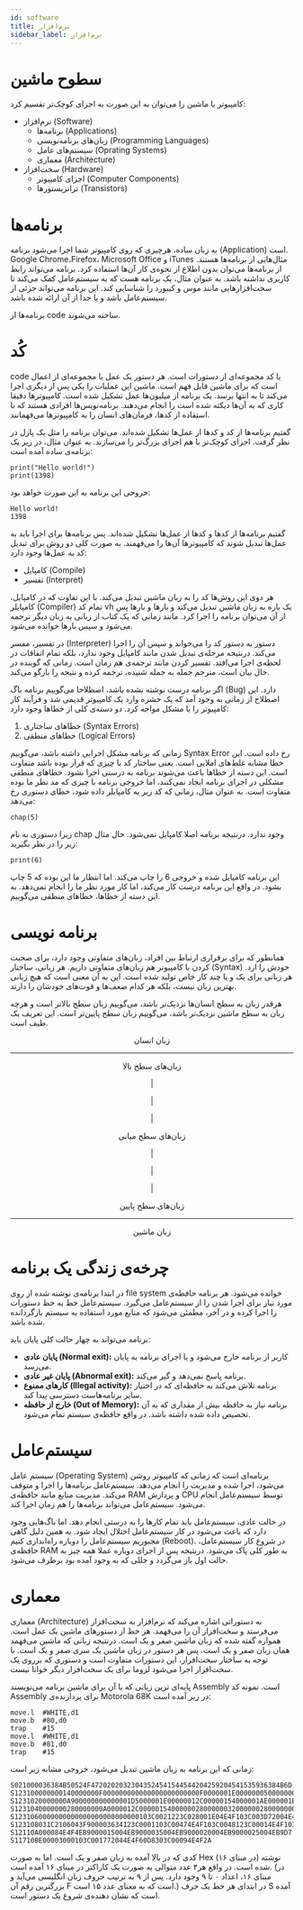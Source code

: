 ```yaml
---
id: software
title: نرم‌افزار
sidebar_label: نرم‌افزار
---
```


# سطوح ماشین

کامپبوتر یا ماشین را می‌توان به این صورت به اجزای کوچک‌تر تقسیم کرد:

- نرم‌افزار (Software)
  - برنامه‌ها (Applications)
  - زبان‌های برنامه‌نویسی (Programming Languages)
  - سیستم‌های عامل (Oprating Systems)
  - معماری (Architecture)
- سخت‌افزار (Hardware)
  - اجزای کامپیوتر (Computer Components)
  - ترانزیستورها (Transistors)

# برنامه‌ها

به زبان ساده، هرچیزی که روی کامپیوتر شما اجرا می‌شود برنامه (Application) است.
Google Chrome،Firefox، Microsoft Office و iTunes مثال‌هایی از برنامه‌ها هستند.
از برنامه‌ها می‌توان بدون اطلاع از نحوه‌ی کار آن‌ها استفاده کرد. برنامه می‌تواند رابط کاربری نداشته باشد.
به عنوان مثال، یک برنامه هست که به سیستم‌عامل کمک می‌کند تا سخت‌افزارهایی مانند موس و کیبورد را شناسایی کند. این برنامه می‌تواند جزئی از سیستم‌عامل باشد و یا جدا از آن ارائه شده باشد.

برنامه‌ها از code ساخته می‌شوند.

# کُد

code یا کد مجموعه‌ای از دستورات است. هر دستور یک عمل یا مجموعه‌ای از اعمال است که برای ماشین قابل فهم است.
ماشین این عملیات را یکی پس از دیگری اجرا می‌کند تا به انتها برسد. یک برنامه از میلیون‌ها عمل تشکیل شده است. کامپیوترها دقیقا کاری که به آن‌ها دیکته شده است را انجام می‌دهند. برنامه‌نویس‌ها افرادی هستند که با استفاده از کدها، فرمان‌های انسان را به کامپیوتر‌ها می‌فهمانند.

گفتیم برنامه‌ها از کد و کد‌ها از عمل‌ها تشکیل شده‌اند. می‌توان برنامه را مثل یک پازل در نظر گرفت. اجزای کوچک‌تر با هم اجزای بزرگ‌تر را می‌سازند. به عنوان مثال، در زیر یک برنامه‌ی ساده آمده است:

    print("Hello world!")
    print(1398)

خروحی این برنامه به این صورت خواهد بود:

    Hello world!
    1398

گفتیم برنامه‌ها از کدها و کدها از عمل‌ها تشکیل شده‌اند. پس برنامه‌ها برای اجرا باید به عمل‌ها تبدیل شوند که کامپیوتر‌ها آن‌ها را می‌فهمند. به صورت کلی دو روش برای تبدیل کد به عمل‌ها وجود دارد:

- کامپایل (Compile)
- تفسیر (Interpret)

هر دوی این روش‌ها کد را به زبان ماشین تبدیل می‌کند. با این تفاوت که در کامپایل، کامپایلر (Compiler) تمام کد vh یک باره به زبان ماشین تبدیل می‌کند و بارها و بارها پس از آن می‌توان برنامه را اجرا کرد. مانند زمانی که یک کتاب از زبانی به زبان دیگر ترجمه می‌شود و سپس بارها خوانده می‌شود.

در تفسیر، مفسر (Interpreter) دستور به دستور کد را می‌خواند و سپس آن را اجرا می‌کند. درنتیجه مرحله‌ی تبدیل شدن مانند کامپایل وجود ندارد، بلکه تمام اتفاقات در لحظه‌ی اجرا می‌افتد. تفسیر کردن مانند ترجمه‌ی هم زمان است. زمانی که گوینده در حال بیان است، مترجم جمله به جمله شنیده، ترجمه کرده و نتیجه را بازگو می‌کند.

اگر برنامه درست نوشته نشده باشد، اصطلاحا می‌گوییم برنامه باگ (Bug) دارد. این اصطلاح از زمانی به وجود آمد که یک حشره وارد یک کامپیوتر قدیمی شد و فرآیند کار کامپیوتر را با مشکل مواجه کرد.
دو دسته‌ی کلی از خطاها وجود دارد:

1. خطاهای ساختاری (Syntax Errors)
2. خطاهای منطقی (Logical Errors)

زمانی که برنامه مشکل اجرایی داشته باشد، می‌گوییم Syntax Error رخ داده است. این خطا مشابه غلط‌های املایی است. یعنی ساختار کد با چیزی که قرار بوده باشد متفاوت است. این دسته از خطاها باعث می‌شوند برنامه به درستی اجرا نشود.
خطاهای منطقی مشکلی در اجرای برنامه ایجاد نمی‌کنند، اما خروجی برنامه با چیزی که مد نظر ما بوده متفاوت است.
به عنوان مثال، زمانی که کد زیر به کامپایلر داده شود، خطای دستوری رخ می‌دهد:

    chap(5)

زیرا دستوری به نام chap وجود ندارد. درنتیجه برنامه اصلا کامپایل نمی‌شود.
حال مثال زیر را در نظر بگیرید:

    print(6)

این برنامه کامپایل شده و خروجی 6 را چاپ می‌کند. اما انتظار ما این بوده که 5 چاپ بشود. در واقع این برنامه درست کار می‌کند، اما کار مورد نظر ما را انجام نمی‌دهد. به این دسته از خطا‌ها، خطاهای منطقی می‌گوییم.

# برنامه نویسی

همانطور که برای برقراری ارتباط بین افراد، زبان‌های متفاوتی وجود دارد، برای صحبت کردن با کامپیوتر هم زبان‌های متفاوتی داریم. هر زبانی، ساختار (Syntax) خودش را ارد. هر زبانی برای یک و یا چند کار خاص تولید شده است. این به آن معنی است که هیچ زبانی بهترین زبان نیست، بلکه هر کدام ضعف‌ها و قوت‌های خودشان را دارند.

هرقدر زبان به سطح انسان‌ها نزدیک‌تر باشد، می‌گوییم زبان سطح بالاتر است و هرچه زبان به سطح ماشین نزدیک‌تر باشد، می‌گوییم زبان سطح پایین‌تر است. این تعریف یک طیف است.

<center>
زبان انسان

<hr>

زبان‌های سطح بالا

|

|

|

زبان‌های سطح میانی

|

|

|

زبان‌های سطح پایین

<hr>

زبان ماشین

</center>

# چرخه‌ی زندگی یک برنامه

در ابتدا برنامه‌ی نوشته شده از روی file system خوانده می‌شود. هر برنامه حافظه‌ی مورد نیاز برای اجرا شدن را از سیستم‌عامل می‌گیرد. سیستم‌عامل خط به خط دستورات را اجرا کرده و در آخر، مطمئن می‌شود که منابع مورد استفاده به سیستم بازگردانده شده باشد.

برنامه می‌تواند به چهار حالت کلی پایان یابد:

- **پایان عادی (Normal exit):** کاربر از برنامه خارج می‌شود و یا اجرای برنامه به پایان می‌رسد.
- **پایان غیر عادی (Abnormal exit):** برنامه پاسخ نمی‌دهد و گیر می‌کند.
- **کارهای ممنوع (Illegal activity):** برنامه تلاش می‌کند به حافظه‌ای که در اختیار سایر برنامه‌هاست دسترسی پیدا کند.
- **خارج از حافظه (Out of Memory):** برنامه نیاز به حافظه‌ بیش از مقداری که به آن تخصیص داده شده داشته باشد. در واقع حافظه‌ی سیستم تمام می‌شود.

# سیستم‌عامل

سیستم عامل (Operating System) برنامه‌ای است که زمانی که کامپیوتر روشن می‌شود، اجرا شده و مدیریت را انجام می‌دهد. سیستم‌عامل برنامه‌ها را اجرا و متوقف می‌کند. مدیریت منابع مانند حافظه‌ی RAM و پردازش CPU توسط سیستم‌عامل انجام می‌شود. سیستم‌عامل می‌تواند برنامه‌ها را هم زمان اجرا کند.

در حالت عادی، سیستم‌عامل باید تمام کارها را به درستی انجام دهد. اما باگ‌هایی وجود دارد که باعث می‌شود در کار سیستم‌عامل اختلال ایجاد شود. به همین دلیل گاهی مجبوریم سیستم‌عامل را دوباره راه‌اندازی کنیم (Reboot). در شروع کار سیستم‌عامل، حافظه‌ی RAM به طور کلی پاک می‌شود. درنتیجه پس از اجرای دوباره عملا همه چیز به حالت اول باز می‌گردد و خللی که به وجود آمده بود برطرف می‌شود.

# معماری

معماری (Architecture) به دستوراتی اشاره می‌کند که نرم‌افزار به سخت‌افزار می‌فرستد و سخت‌افزار آن را می‌فهمد. هر خط از دستورهای ماشین یک عمل است. همواره گفته شده که زبان ماشین صفر و یک است. درنتیجه زبانی که ماشین می‌فهمد همان زبان صفر و یک است. پس هر دستور در زبان ماشین یک سری صفر و یک است. با توجه به ساختار سخت‌افزار، این دستورات متفاوت است و دستوری که برروی یک سخت‌افزار اجرا می‌شود لزوما برای یک سخت‌افزار دیگر خوانا نیست.

پایه‌ای ترین زبانی که با آن برای ماشین برنامه می‌نویسند Assembly است. نمونه کد Assembly برای پردازنده‌ی Motorola 68K در زیر آمده است:

    move.l	#WHITE,d1
    move.b	#80,d0
    trap	#15
    move.l	#WHITE,d1
    move.b	#81,d0
    trap	#15

زمانی که این برنامه به زبان ماشین تبدیل می‌شود، خروجی مشابه زیر است:

    S021000036384B50524F47202020323043524541544544204259204541535936384B6D
    S123100000000140000000F000000000000000000000000F0000001E000000050000000564
    S1231020000000A900000000000001D5000001E00000012C00000154000001AE000001B862
    S1231040000000280000000A0000012C000001540000002800000032000000280000000A4C
    S1231060000000000000000000000000103C0021223C028001E04E4F103C003D72004E4F09
    S123108031C2106043F900003634123C0001103C00474E4F103C0048123C00014E4F103CF8
    S12110A000084E4F4EB9000015004EB9000035004EB9000020004EB9000025004EB9D7
    S11710BE00003000103C001772044E4F60D8303C00094E4F2A

کدی که در بالا آمده به زبان صفر و یک است. اما به صورت Hex (در مبنای ۱۶) نوشته شده است. در واقع هر۴ عدد متوالی به صورت یک کاراکتر در مبنای ۱۶ آمده است.
(در مبنای ۱۶، اعداد ۰ تا ۹ وجود دارد. پس از ۹ به ترتیب حروف زبان انگلیسی می‌آید و بزرگترین رقم آن F است که به معنای عدد ۱۵ است.)
در ابتدای هر خط یک حرف S آمده است که نشان دهنده‌ی شروع یک دستور است.
